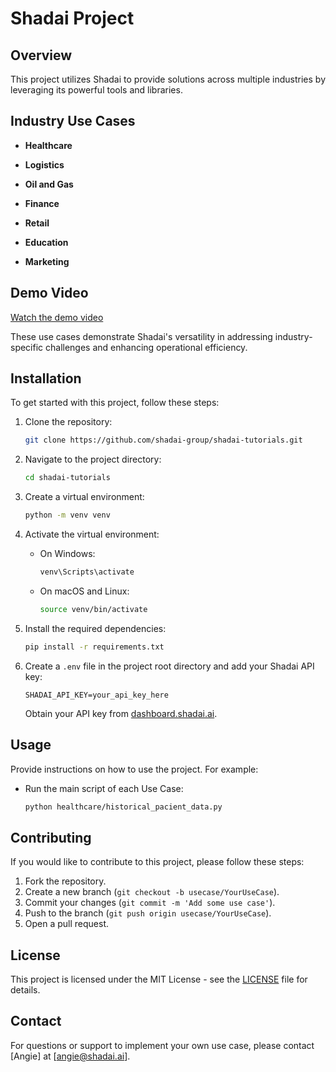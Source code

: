 # Shadai Project

## Overview

This project utilizes Shadai to provide solutions across multiple industries by leveraging its powerful tools and libraries.

## Industry Use Cases

- **Healthcare**

- **Logistics**

- **Oil and Gas**

- **Finance**

- **Retail**

- **Education**

- **Marketing**

## Demo Video

[Watch the demo video](https://www.loom.com/share/2d8da268f92443fab56b587e0da6c018?sid=49f00f1c-74a5-4ea1-a6a0-7f0b81127589)

These use cases demonstrate Shadai's versatility in addressing industry-specific challenges and enhancing operational efficiency.

## Installation

To get started with this project, follow these steps:

1. Clone the repository:

   ```bash
   git clone https://github.com/shadai-group/shadai-tutorials.git
   ```

2. Navigate to the project directory:

   ```bash
   cd shadai-tutorials
   ```

3. Create a virtual environment:

   ```bash
   python -m venv venv
   ```

4. Activate the virtual environment:

   - On Windows:
     ```bash
     venv\Scripts\activate
     ```
   - On macOS and Linux:
     ```bash
     source venv/bin/activate
     ```

5. Install the required dependencies:

   ```bash
   pip install -r requirements.txt
   ```

6. Create a `.env` file in the project root directory and add your Shadai API key:

   ```plaintext
   SHADAI_API_KEY=your_api_key_here
   ```

   Obtain your API key from [dashboard.shadai.ai](https://dashboard.shadai.ai).

## Usage

Provide instructions on how to use the project. For example:

- Run the main script of each Use Case:

  ```bash
  python healthcare/historical_pacient_data.py
  ```

## Contributing

If you would like to contribute to this project, please follow these steps:

1. Fork the repository.
2. Create a new branch (`git checkout -b usecase/YourUseCase`).
3. Commit your changes (`git commit -m 'Add some use case'`).
4. Push to the branch (`git push origin usecase/YourUseCase`).
5. Open a pull request.

## License

This project is licensed under the MIT License - see the [LICENSE](LICENSE) file for details.

## Contact

For questions or support to implement your own use case, please contact [Angie] at [angie@shadai.ai].
